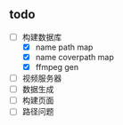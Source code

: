 ## todo
- [ ] 构建数据库
    - [x] name path map
    - [x] name coverpath map
    - [x] ffmpeg gen 
- [ ] 视频服务器
- [ ] 数据生成
- [ ] 构建页面
- [ ] 路径问题